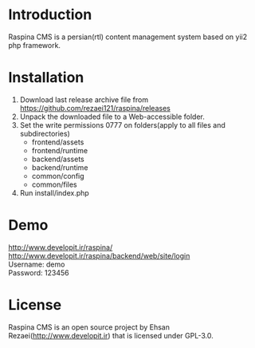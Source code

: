 Introduction
============
Raspina CMS is a persian(rtl) content management system based on yii2 php framework.

Installation
============
1. Download last release archive file from https://github.com/rezaei121/raspina/releases
2. Unpack the downloaded file to a Web-accessible folder.
3. Set the write permissions 0777 on folders(apply to all files and subdirectories)
	- frontend/assets
	- frontend/runtime
	- backend/assets
	- backend/runtime
	- common/config
	- common/files
4. Run install/index.php

Demo
============
http://www.developit.ir/raspina/ <br />
http://www.developit.ir/raspina/backend/web/site/login <br />
Username: demo <br />
Password: 123456

License
=======
Raspina CMS is an open source project by Ehsan Rezaei(http://www.developit.ir) that is licensed under GPL-3.0.